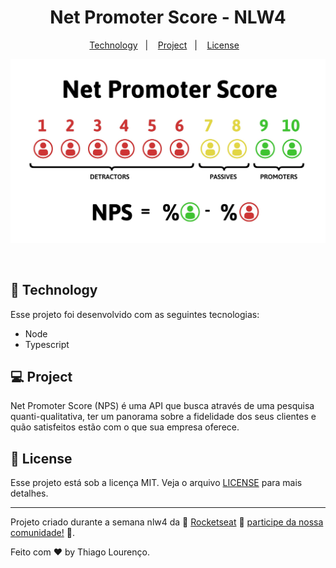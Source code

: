 <h1 align="center">
  Net Promoter Score - NLW4 
</h1>

<p align="center">
  <a href="#-technology">Technology</a>&nbsp;&nbsp;&nbsp;|&nbsp;&nbsp;&nbsp;
  <a href="#-project">Project</a>&nbsp;&nbsp;&nbsp;|&nbsp;&nbsp;&nbsp;
  <a href="#-license">License</a>&nbsp;&nbsp;&nbsp;
</p>

<p align="center"> <img src="./assets/nps-net-promoter-score.jpg"> </p>

<br>

## 🚀 Technology

Esse projeto foi desenvolvido com as seguintes tecnologias:

- Node
- Typescript

## 💻 Project

Net Promoter Score (NPS) é uma API que busca através de uma pesquisa quanti-qualitativa, ter um panorama sobre a fidelidade dos seus clientes e quão satisfeitos estão com o que sua empresa oferece.

## :memo: License

Esse projeto está sob a licença MIT. Veja o arquivo [LICENSE](LICENSE.md) para mais detalhes.

---

Projeto criado durante a semana nlw4 da 🚀 [Rocketseat](https://rocketseat.com.br/) :wave: [participe da nossa comunidade!](comunidade.rocketseat.com.br) 🚀.

Feito com ♥ by Thiago Lourenço.